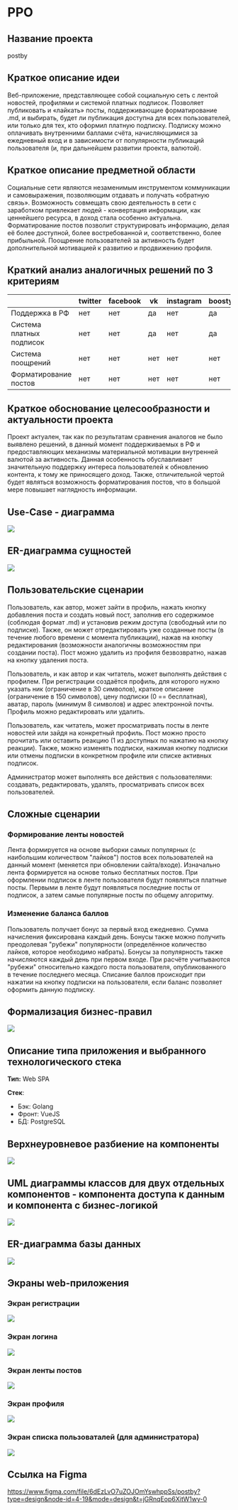 # PPO

## Название проекта
postby

## Краткое описание идеи
Веб-приложение, представляющее собой социальную сеть с лентой новостей, 
профилями и системой платных подписок. Позволяет публиковать и «лайкать»
посты, поддерживающие форматирование .md, и выбирать, будет ли публикация доступна для всех 
пользователей, или только для тех, кто оформил платную подписку. Подписку
можно оплачивать внутренними баллами счёта, 
начисляющимися за ежедневный вход и в зависимости от популярности
публикаций пользователя (и, при дальнейшем развитии проекта, валютой).

## Краткое описание предметной области
Социальные сети являются незаменимым инструментом коммуникации и 
самовыражения, позволяющим отдавать и получать «обратную связь».
Возможность совмещать свою деятельность в сети с заработком привлекает 
людей - конвертация информации, как ценнейшего ресурса, в доход стала 
особенно актуальна. Форматирование постов позволит структурировать
информацию, делая её более доступной, более востребованной и, 
соответственно, более прибыльной. Поощрение пользователей за
активность будет дополнительной мотивацией к развитию и продвижению 
профиля.

## Краткий анализ аналогичных решений по 3 критериям

|                          | twitter | facebook | vk  | instagram | boosty | postby |
|--------------------------|---------|----------|-----|-----------|--------|--------|
| Поддержка в РФ           | нет     | нет      | да  | нет       | да     | да     |
| Система платных подписок | нет     | нет      | да  | нет       | да     | да     |
| Система поощрений        | нет     | нет      | нет | нет       | нет    | да     |
| Форматирование постов    | нет     | нет      | нет | нет       | нет    | да     |

## Краткое обоснование целесообразности и актуальности проекта
Проект актуален, так как по результатам сравнения аналогов не было выявлено
решений, в данный момент поддерживаемых в РФ и предоставляющих механизмы
материальной мотивации внутренней валютой за активность. Данная
особенность обуславливает значительную поддержку интереса пользователей
к обновлению контента, к тому же приносящего доход. Также, отличительной
чертой будет являться возможность форматирования постов, что в большой
мере повышает наглядность информации.

## Use-Case - диаграмма
![](resources/use-cases2.png)

## ER-диаграмма сущностей
![](resources/er.png)

## Пользовательские сценарии
Пользователь, как автор, может зайти в профиль, нажать кнопку добавления поста
и создать новый пост, заполнив его содержимое (соблюдая формат .md) и установив
режим доступа (свободный или по подписке). Также, он может отредактировать уже
созданные посты (в течение любого времени с момента публикации), нажав на кнопку
редактирования (возможности аналогичны возможностям при создании поста). Пост 
можно удалить из профиля безвозвратно, нажав на кнопку удаления поста. 

Пользователь, и как автор и как читатель, может выполнять действия с профилем.
При регистрации создаётся профиль, для которого нужно указать ник (ограничение в 30 символов), краткое 
описание (ограничение в 150 символов), цену подписки (0 == бесплатная), аватар,
пароль (минимум 8 символов) и адрес электронной почты. Профиль можно редактировать или удалить.

Пользователь, как читатель, может просматривать посты в ленте новостей или
зайдя на конкретный профиль. Пост можно просто прочитать или оставить реакцию
(1 из доступных по нажатию на кнопку реакции). Также, можно изменять подписки,
нажимая кнопку подписки или отмены подписки в конкретном профиле или списке 
активных подписок.

Администратор может выполнять все действия с пользователями: создавать, 
редактировать, удалять, просматривать список всех пользователей.

## Сложные сценарии
### Формирование ленты новостей
Лента формируется на основе выборки самых популярных (с наибольшим количеством "лайков") постов всех пользователей на данный
момент (меняется при обновлении сайта/входе). Изначально лента формируется на основе только
бесплатных постов. При оформлении подписок в ленте пользователя будут появляться платные
посты. Первыми в ленте будут появляться последние посты от подписок,
а затем самые популярные посты по общему алгоритму.

### Изменение баланса баллов
Пользователь получает бонус за первый вход ежедневно. Сумма начисления фиксирована каждый день.
Бонусы также можно получить преодолевая "рубежи" популярности (определённое количество лайков,
которое необходимо набрать). Бонусы за популярность также начисляются каждый день при первом входе.
При расчёте учитываются "рубежи" относительно каждого поста пользователя, опубликованного в течение последнего месяца. Списание баллов происходит
при нажатии на кнопку подписки на пользователя, если баланс позволяет оформить данную подписку.

## Формализация бизнес-правил
![](resources/bmpn.png)

## Описание типа приложения и выбранного технологического стека
**Тип:** Web SPA

**Стек**: 
- Бэк: Golang
- Фронт: VueJS
- БД: PostgreSQL

## Верхнеуровневое разбиение на компоненты
![](resources/components.png)

## UML диаграммы классов для двух отдельных компонентов - компонента доступа к данным и компонента с бизнес-логикой
![](resources/uml.png)

## ER-диаграмма базы данных
![](resources/erbd.png)

## Экраны web-приложения

### Экран регистрации
![](resources/register.png)

### Экран логина
![](resources/login.png)

### Экран ленты постов
![](resources/feed.png)

### Экран профиля
![](resources/profile.png)

### Экран списка пользоваталей (для администратора)
![](resources/users.png)

## Ссылка на Figma
https://www.figma.com/file/6dEzLvO7uZOJOmYswhppSs/postby?type=design&node-id=4-19&mode=design&t=jGRnqEop6XitW1wy-0
